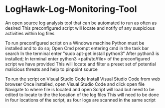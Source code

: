 # LogHawk-Log-Monitoring-Tool
An open source log analysis tool that can be automated to run as often as desired
This preconfigured script will locate and notify of any suspicious activities within log files

To run preconfigured script on a Windows machine 
Python must be installed and to do so;
Open Cmd prompt entering cmd in the task bar search
In the terminal enter "sudo apt-get install python3"
After python3 is installed;
In terminal enter python3 <path/to/file> of the preconfigured script we have provided
This will locate and filter a preset set of potential malicious threats and help to pinpoint source

To run the script on Visual Studio Code
Install Visual Studio Code from web browser
Once installed, open Visual Studio Code and click open file
Navigate to where file is located and open
Script will load but need to be edited to locate to the the location of the log files
This will need to be done in four locations of the script, as four logs are scanned in the same script



